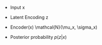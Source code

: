 
- Input
x

- Latent Encoding
z

- Encoder(x)
\mathcal{N}(\mu_x, \sigma_x)

- Posterior probability
$p(z|x)$

